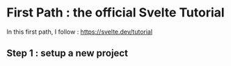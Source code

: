# First Path : the official Svelte Tutorial

In this first path, I follow : https://svelte.dev/tutorial

## Step 1 : setup a new project 
